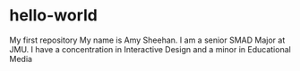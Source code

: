 # hello-world
My first repository
My name is Amy Sheehan. I am a senior SMAD Major at JMU. I have a concentration in Interactive Design and a minor in Educational Media
